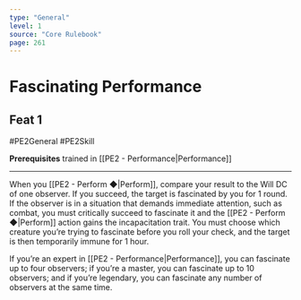 ```yaml
---
type: "General"
level: 1
source: "Core Rulebook"
page: 261
---
```

# Fascinating Performance
## Feat 1
#PE2General #PE2Skill 

**Prerequisites** trained in [[PE2 - Performance|Performance]]

---
When you [[PE2 - Perform ◆|Perform]], compare your result to the Will DC of one observer. If you succeed, the target is fascinated by you for 1 round. If the observer is in a situation that demands immediate attention, such as combat, you must critically succeed to fascinate it and the [[PE2 - Perform ◆|Perform]] action gains the incapacitation trait. You must choose which creature you’re trying to fascinate before you roll your check, and the target is then temporarily immune for 1 hour.

If you’re an expert in [[PE2 - Performance|Performance]], you can fascinate up to four observers; if you’re a master, you can fascinate up to 10 observers; and if you’re legendary, you can fascinate any number of observers at the same time.